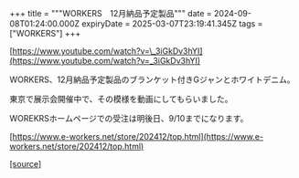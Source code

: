 +++
title = """WORKERS　12月納品予定製品"""
date = 2024-09-08T01:24:00.000Z
expiryDate = 2025-03-07T23:19:41.345Z
tags = ["WORKERS"]
+++
  

[https://www.youtube.com/watch?v=\_3iGkDv3hYI](https://www.youtube.com/watch?v=_3iGkDv3hYI)

  

WORKERS、12月納品予定製品のブランケット付きGジャンとホワイトデニム。

東京で展示会開催中で、その模様を動画にしてもらいました。

WOREKRSホームページでの受注は明後日、9/10までになります。

[https://www.e-workers.net/store/202412/top.html](https://www.e-workers.net/store/202412/top.html)

[[source]](http://eworkers.blogspot.com/2024/09/workers12.html)

